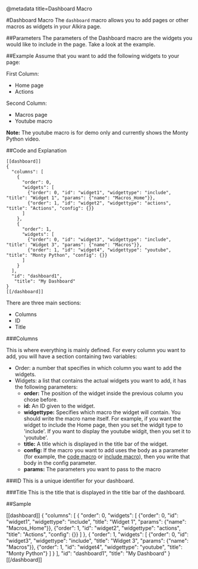 @metadata title=Dashboard Macro

#Dashboard Macro
The `dashboard` macro allows you to add pages or other macros as widgets in your Alkira page.


##Parameters
The parameters of the Dashboard macro are the widgets you would like to include in the page. Take a look at the example.


##Example
Assume that you want to add the following widgets to your page:

First Column:

* Home page
* Actions

Second Column:

* Macros page
* Youtube macro

__Note:__ The youtube macro is for demo only and currently shows the Monty Python video.

##Code and Explanation

    [[dashboard]]
    {
      "columns": [
        {
          "order": 0,
          "widgets": [
            {"order": 0, "id": "widget1", "widgettype": "include", "title": "Widget 1", "params": {"name": "Macros_Home"}},
            {"order": 1, "id": "widget2", "widgettype": "actions", "title": "Actions", "config": {}}
          ]
        },
        {
          "order": 1,
          "widgets": [
            {"order": 0, "id": "widget3", "widgettype": "include", "title": "Widget 3", "params": {"name": "Macros"}},
            {"order": 1, "id": "widget4", "widgettype": "youtube", "title": "Monty Python", "config": {}}
          ]
        }
      ],
      "id": "dashboard1",
       "title": "My Dashboard"
    }
    [[/dashboard]]

There are three main sections:

* Columns
* ID
* Title


###Columns

This is where everything is mainly defined. For every column you want to add, you will have a section containing two variables:

* Order: a number that specifies in which column you want to add the widgets.
* Widgets: a list that contains the actual widgets you want to add, it has the following parameters:
    * __order:__ The position of the widget inside the previous column you chose before.
    * __id:__ An ID given to the widget.
    * __widgettype:__ Specifies which macro the widget will contain. You should write the macro name itself. For example, if you want the widget to include the Home page, then you set the widgit type to 'include'. If you want to display the youtube widgit, then you set it to 'youtube'.
    * __title:__ A title which is displayed in the title bar of the widget.
    * __config:__ If the macro you want to add uses the body as a parameter (for example, the [code macro][] or [include macro][]), then you write that body in the config parameter.
    * __params:__ The parameters you want to pass to the macro


###ID
This is a unique identifier for your dashboard.


###Title
This is the title that is displayed in the title bar of the dashboard.


##Sample

[[dashboard]]
{
    "columns": [
      {
        "order": 0,
        "widgets": [
          {"order": 0, "id": "widget1", "widgettype": "include", "title": "Widget 1", "params": {"name": "Macros_Home"}},
          {"order": 1, "id": "widget2", "widgettype": "actions", "title": "Actions", "config": {}}
        ]
      },
      {
        "order": 1,
        "widgets": [
          {"order": 0, "id": "widget3", "widgettype": "include", "title": "Widget 3", "params": {"name": "Macros"}},
          {"order": 1, "id": "widget4", "widgettype": "youtube", "title": "Monty Python"}
        ]
      }
    ], 
    "id": "dashboard1", 
    "title": "My Dashboard"
}
[[/dashboard]]

[code macro]: /sampleapp/#/alkiradocs/MacroCode
[include macro]: /sampleapp/#/alkiradocs/MacroInclude
